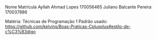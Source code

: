 Nome                          Matrícula
Ayllah Ahmad Lopes            170056465
Juliano Balcante Pereira      170037886

Matéria: Técnicas de Programação 1
Padrão usado: https://github.com/kelvins/Boas-Praticas-Cplusplus#estilo-de-c%C3%B3digo
